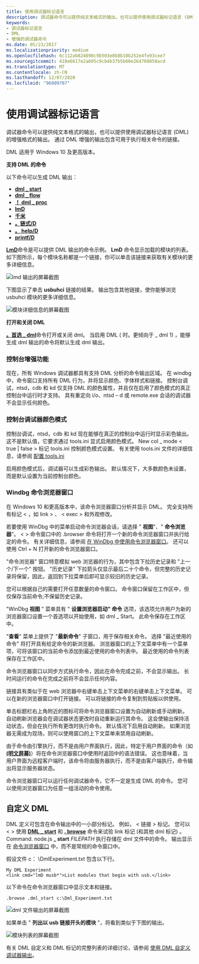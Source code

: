 ```yaml
---
title: 使用调试器标记语言
description: 调试器命令可以提供纯文本格式的输出，也可以提供使用调试器标记语言 (DML) 的增强格式的输出。 通过 DML 增强的输出包含链接。
keywords:
- 调试器标记语言
- DML
- 增强的调试器命令
ms.date: 05/23/2017
ms.localizationpriority: medium
ms.openlocfilehash: 6c112ab824898c9b503e8b8b10b252e4fe93cee7
ms.sourcegitcommit: 418e6617e2a695c9cb4b37b5b60e264760858acd
ms.translationtype: MT
ms.contentlocale: zh-CN
ms.lasthandoff: 12/07/2020
ms.locfileid: "96809707"
---
```

# <a name="using-debugger-markup-language"></a>使用调试器标记语言


调试器命令可以提供纯文本格式的输出，也可以提供使用调试器标记语言 (DML) 的增强格式的输出。 通过 DML 增强的输出包含可用于执行相关命令的链接。

DML 适用于 Windows 10 及更高版本。

**支持 DML 的命令**

以下命令可以生成 DML 输出：

-   [**dml \_ start**](-dml-start.md)
-   [**dml \_ flow**](-dml-flow.md)
-   [**！ dml \_ proc**](-dml-proc.md)
-   [**lmD**](lm--list-loaded-modules-.md)
-   [**千米**](k--kb--kc--kd--kp--kp--kv--display-stack-backtrace-.md)
-   [**。链式/D**](-chain--list-debugger-extensions-.md)
-   [**。 help/D**](-help--meta-command-help-.md)
-   [**printf/D**](-printf.md)

[**LmD**](lm--list-loaded-modules-.md)命令是可以提供 DML 输出的命令示例。 **LmD** 命令显示加载的模块的列表。 如下图所示，每个模块名称都是一个链接，你可以单击该链接来获取有关模块的更多详细信息。

![lmd 输出的屏幕截图](images/dmlcommands01.png)

下图显示了单击 **usbuhci** 链接的结果。 输出包含其他链接，使你能够浏览 usbuhci 模块的更多详细信息。

![模块详细信息的屏幕截图](images/dmlcommands02.png)

**打开和关闭 DML**

[**。首选 \_ dml**](-prefer-dml.md)命令打开或关闭 dml。 当启用 DML ( 时。更倾向于 \_ dml 1) ，能够生成 dml 输出的命令将默认生成 dml 输出。

### <a name="span-idconsole_enhancementsspanspan-idconsole_enhancementsspanspan-idconsole_enhancementsspanconsole-enhancements"></a><span id="Console_Enhancements"></span><span id="console_enhancements"></span><span id="CONSOLE_ENHANCEMENTS"></span>控制台增强功能

现在，所有 Windows 调试器都具有支持 DML 分析的命令输出区域。 在 windbg 中，命令窗口支持所有 DML 行为，并将显示颜色、字体样式和链接。 控制台调试，ntsd，cdb 和 kd 仅支持 DML 的颜色属性，并且仅在启用了颜色模式的真正控制台中运行时才支持。 具有重定向 i/o、ntsd – d 或 remote.exe 会话的调试器不会显示任何颜色。

### <a name="span-idconsole_debugger_color_modespanspan-idconsole_debugger_color_modespanspan-idconsole_debugger_color_modespanconsole-debugger-color-mode"></a><span id="Console_Debugger_Color_Mode"></span><span id="console_debugger_color_mode"></span><span id="CONSOLE_DEBUGGER_COLOR_MODE"></span>控制台调试器颜色模式

控制台调试，ntsd，cdb 和 kd 现在能够在真正的控制台中运行时显示彩色输出。 这不是默认值，它要求通过 tools.ini 显式启用颜色模式。 New col \_ mode &lt; true | false &gt; 标记 tools.ini 控制颜色模式设置。 有关使用 tools.ini 文件的详细信息，请参阅 [配置 tools.ini](configuring-tools-ini.md)

启用颜色模式后，调试器可以生成彩色输出。 默认情况下，大多数颜色未设置，而是默认设置为当前控制台颜色。

### <a name="span-id_windbg_command_browser_windowspanspan-id_windbg_command_browser_windowspanspan-id_windbg_command_browser_windowspan-windbg-command-browser-window"></a><span id="_Windbg_Command_Browser_Window"></span><span id="_windbg_command_browser_window"></span><span id="_WINDBG_COMMAND_BROWSER_WINDOW"></span> Windbg 命令浏览器窗口

在 Windows 10 和更高版本中，该命令浏览器窗口分析并显示 DML。 完全支持所有标记 &lt; ，如 link &gt; 、 &lt; exec &gt; 和外观修改。

若要使用 WinDbg 中的菜单启动命令浏览器会话，请选择 " **视图**"、" **命令浏览器**"。 &lt; &gt; 命令窗口中的 .browser 命令将打开一个新的命令浏览器窗口并执行给定的命令。 有关详细信息，请参阅 [在 WinDbg 中使用命令浏览器窗口](command-browser-window.md)。 还可以使用 Ctrl + N 打开新的命令浏览器窗口。

"命令浏览器" 窗口特意模拟 web 浏览器的行为，其中包含下拉历史记录和 "上一个/下一个" 按钮。 "历史记录" 下拉箭头仅显示最后二十个命令，但完整的历史记录将保留，因此，返回到下拉菜单后即可显示较旧的历史记录。

您可以根据自己的需要打开任意数量的命令窗口。 命令窗口保留在工作区中，但仅保存当前命令;不保留历史记录。

"WinDbg **视图** " 菜单具有 " **设置浏览器启动" 命令** 选项，该选项允许用户为新的浏览器窗口设置一个首选项以开始使用，如 dml \_ Start。 此命令保存在工作区中。

"**查看**" 菜单上提供了 "**最新命令**" 子窗口，用于保存相关命令。 选择 "最近使用的命令" 将打开具有给定命令的新浏览器。 浏览器窗口的上下文菜单中有一个菜单项，可将该窗口的当前命令添加到最近使用的命令列表中。 最近使用的命令列表保存在工作区中。

命令浏览器窗口以同步方式执行命令，因此在命令完成之前，不会显示输出。 长时间运行的命令在完成之前将不会显示任何内容。

链接具有类似于在 web 浏览器中右键单击上下文菜单的右键单击上下文菜单。 可以在新的浏览器窗口中打开链接。 可以将链接的命令复制到剪贴板以供使用。

单击标题栏右上角附近的图标可将命令浏览器窗口设置为自动刷新或手动刷新。 自动刷新浏览器会在调试器状态更改时自动重新运行其命令。 这会使输出保持活动状态，但会在执行所有更改时执行命令。 默认情况下启用自动刷新。 如果浏览器无需成为现场，则可以使用窗口的上下文菜单来禁用自动刷新。

由于命令由引擎执行，而不是由用户界面执行，因此，特定于用户界面的命令（如 [**(明文屏幕)**](-cls--clear-screen-.md)）将在命令浏览器窗口中使用时返回中的语法错误。 这也意味着，当用户界面为远程客户端时，该命令将由服务器执行，而不是由客户端执行，命令输出将显示服务器状态。

命令浏览器窗口可以运行任何调试器命令，它不一定是生成 DML 的命令。 您可以使用浏览器窗口为任意一组活动的命令使用。

## <a name="span-idcustomizing_dmlspanspan-idcustomizing_dmlspanspan-idcustomizing_dmlspancustomizing-dml"></a><span id="Customizing_DML"></span><span id="customizing_dml"></span><span id="CUSTOMIZING_DML"></span>自定义 DML


DML 定义可包含在命令输出中的一小部分标记。 例如， &lt; 链接 &gt; 标记。 您可以 &lt; &gt; 使用 [**DML \_ start**](-dml-start.md) 和 [**. browse**](-browse--display-command-in-browser-.md) 命令来试验 link 标记 (和其他 dml 标记) 。 Command. node.js **\_ start** *FILEPATH* 执行存储在 dml 文件中的命令。 输出显示在 [命令浏览器窗口](command-browser-window.md) 中，而不是常规的命令窗口中。

假设文件 c： \\DmlExperiment.txt 包含以下行。

```text
My DML Experiment
<link cmd="lmD musb*">List modules that begin with usb.</link>
```

以下命令在命令浏览器窗口中显示文本和链接。

```dbgcmd
.browse .dml_start c:\Dml_Experiment.txt
```

![dml 文件输出的屏幕截图](images/dmlcommands03.png)

如果单击 " **列出以 usb 链接开头的模块** "，将看到类似于下图的输出。

![模块列表的屏幕截图](images/dmlcommands04.png)

有关 DML 自定义和 DML 标记的完整列表的详细讨论，请参阅 [使用 DML 自定义调试器输出](customizing-debugger-output-using-dml.md)。

 

 





